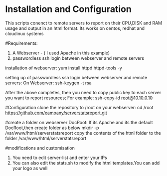 # Installation and Configuration
This scripts conenct to remote servers to report on their CPU,DISK and RAM usage and output in an html format.
Its works on centos, redhat and cloudinux systems

#Requirements:
1. A Webserver - ( I used Apache in this example)
2. passwordless ssh login between webserver and remote servers

installation of webserver:
yum install httpd httpd-tools -y

setting up of passwordless ssh login between webserver and remote servers:
On Webserver:
ssh-keygen -t rsa

After the above completes, then you need to copy public key to each server you want to report resources;
For example:
ssh-copy-id root@10.10.0.10

#Configuration
clone the repository to /root on your webserver:
cd /root
https://github.com/eamoany/serverstatsreport.git

#create a folder on webserver DocRoot:
If its Apache and its the default DocRoot,then create folder as below
mkdir -p /var/www/html/serverstatsreport
copy the contents of the html folder to the folder /var/www/html/serverstatsreport

#modifications and customisation
1. You need to edit server-list and enter your IPs
2. You can also edit the stats.sh to modify the html templates.You can add your logo as well





